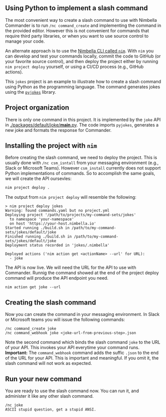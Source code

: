 ## Using Python to implement a slash command

The most convenient way to create a slash command to use with Nimbella Commander is to run `/nc command_create` and implementing the command in the provided editor. However this is not convenient for commands that require third party libraries, or when you want to use source control to manage your code.

An alternate approach is to use the [Nimbella CLI called `nim`](https://docs.nimbella.com/install). With `nim` you can develop and test your commands locally, commit the code to GitHub (or your favorite source control), and then deploy the project either by running `nim project deploy` yourself, or using a CI/CD process (e.g., GitHub actions).

This `jokes` project is an example to illustrate how to create a slash command using Python as the programming language. The command generates jokes using the [`pyjokes`](https://pypi.org/project/pyjokes/) library.

## Project organization

There is only one command in this project. It is implemented by the `joke` API in [./packages/default/joke/__main__.py](./packages/default/joke/__main__.py). The code imports `pyjokes`, generates a new joke and formats the response for Commander.

## Installing the project with `nim`

Before creating the slash command, we need to deploy the project. This is usually done with `/nc csm_isntall` from your messaging environment (e.g., Slack or Microsoft Teams). However `csm_install` currently does not support Python implementations of commands. So to accomplish the same goals, we will create the API oursevles:

```bash
nim project deploy .
```

The output from `nim project deploy` will resemble the following:
```
> nim project deploy jokes
Warning: found commands.yaml but no project.yml
Deploying project '/path/to/projects/my-command-sets/jokes'
  to namespace 'your-namespace'
  on host 'https://your-host.nimbella.io'
Started running ./build.sh in /path/to/my-command-sets/jokes/default/joke
Finished running ./build.sh in /path/to/my-command-sets/jokes/default/joke
Deployment status recorded in 'jokes/.nimbella'

Deployed actions ('nim action get <actionName> --url' for URL):
  - joke
```

The API is now live. We will need the URL for the API to use with Commander. Runnig the command showed at the end of the project deploy command will produce the API endpoint you need.

```
nim action get joke --url
```


## Creating the slash command

Now you can create the command in your messaging environment. In Slack or Microsoft teams you will issue the following commands:
```
/nc command_create joke
/nc command_webhook joke <joke-url-from-previous-step>.json
```

Note the second command which binds the slash command `joke` to the URL of your API. This invokes your API everytime your command runs. 
**Important:** The `command_webhook` command adds the suffic `.json` to the end of the URL for your API. This is important and meaningful. If you omit it, the slash command will not work as expected.

## Run your new command

You are ready to use the slash command now. You can run it, and administer it like any other slash command.
```
/nc joke
ASCII stupid question, get a stupid ANSI.
```

